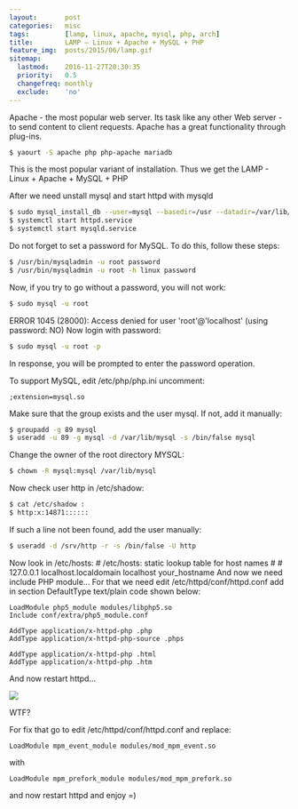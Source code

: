```yaml
---
layout:       post
categories:   misc
tags:         [lamp, linux, apache, mysql, php, arch]
title:        LAMP — Linux + Apache + MySQL + PHP
feature_img:  posts/2015/06/lamp.gif
sitemap:
  lastmod:    2016-11-27T20:30:35
  priority:   0.5
  changefreq: monthly
  exclude:    'no'
---
```


Apache - the most popular web server. Its task like any other Web server - to send content to client requests. Apache has a great functionality through plug-ins.

```sh
$ yaourt -S apache php php-apache mariadb
```

This is the most popular variant of installation.
Thus we get the LAMP - Linux + Apache + MySQL + PHP 

After we need unstall mysql and start httpd with mysqld 

```sh
$ sudo mysql_install_db --user=mysql --basedir=/usr --datadir=/var/lib/mysql
$ systemctl start httpd.service
$ systemctl start mysqld.service
```

Do not forget to set a password for MySQL. To do this, follow these steps: 

```sh
$ /usr/bin/mysqladmin -u root password
$ /usr/bin/mysqladmin -u root -h linux password
```

Now, if you try to go without a password, you will not work: 

```sh
$ sudo mysql -u root
```

ERROR 1045 (28000): Access denied for user 'root'@'localhost' (using password: NO)
Now login with password: 

```sh
$ sudo mysql -u root -p
```

In response, you will be prompted to enter the password operation.

To support MySQL, edit /etc/php/php.ini uncomment: 

```config
;extension=mysql.so
```

Make sure that the group exists and the user mysql. If not, add it manually: 

```sh
$ groupadd -g 89 mysql
$ useradd -u 89 -g mysql -d /var/lib/mysql -s /bin/false mysql
```

Change the owner of the root directory MYSQL: 

```sh
$ chown -R mysql:mysql /var/lib/mysql
```

Now check user http in /etc/shadow: 

```sh
$ cat /etc/shadow :
$ http:x:14871::::::
```

If such a line not been found, add the user manually: 

```sh
$ useradd -d /srv/http -r -s /bin/false -U http
```

Now look in /etc/hosts: # /etc/hosts: static lookup table for host names # # 
127.0.0.1 localhost.localdomain localhost your_hostname
And now we need include PHP module... For that we need edit /etc/httpd/conf/httpd.conf add in section DefaultType text/plain code shown below: 

```config
LoadModule php5_module modules/libphp5.so
Include conf/extra/php5_module.conf

AddType application/x-httpd-php .php
AddType application/x-httpd-php-source .phps

AddType application/x-httpd-php .html
AddType application/x-httpd-php .htm
```

And now restart httpd...

![](/images/posts/2015/06/2015-06-05--1433499807_768x461_scrot.png)

WTF?

For fix that go to edit /etc/httpd/conf/httpd.conf and replace: 

```config
LoadModule mpm_event_module modules/mod_mpm_event.so
```

with 

```config
LoadModule mpm_prefork_module modules/mod_mpm_prefork.so
```

and now restart httpd and enjoy =)